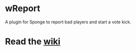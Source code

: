# wReport
A plugin for Sponge to report bad players and start a vote kick.


# Read the [wiki](https://github.com/JonathanxD/wReport/wiki)
